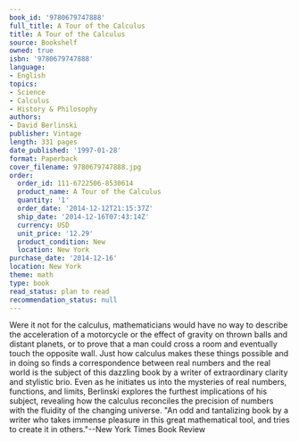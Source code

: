 ```yaml
---
book_id: '9780679747888'
full_title: A Tour of the Calculus
title: A Tour of the Calculus
source: Bookshelf
owned: true
isbn: '9780679747888'
language:
- English
topics:
- Science
- Calculus
- History & Philosophy
authors:
- David Berlinski
publisher: Vintage
length: 331 pages
date_published: '1997-01-28'
format: Paperback
cover_filename: 9780679747888.jpg
order:
  order_id: 111-6722506-8530614
  product_name: A Tour of the Calculus
  quantity: '1'
  order_date: '2014-12-12T21:15:37Z'
  ship_date: '2014-12-16T07:43:14Z'
  currency: USD
  unit_price: '12.29'
  product_condition: New
  location: New York
purchase_date: '2014-12-16'
location: New York
theme: math
type: book
read_status: plan to read
recommendation_status: null
---
```

Were it not for the calculus, mathematicians would have no way to describe the acceleration of a motorcycle or the effect of gravity on thrown balls and distant planets, or to prove that a man could cross a room and eventually touch the opposite wall. Just how calculus makes these things possible and in doing so finds a correspondence between real numbers and the real world is the subject of this dazzling book by a writer of extraordinary clarity and stylistic brio. Even as he initiates us into the mysteries of real numbers, functions, and limits, Berlinski explores the furthest implications of his subject, revealing how the calculus reconciles the precision of numbers with the fluidity of the changing universe.
"An odd and tantalizing book by a writer who takes immense pleasure in this great mathematical tool, and tries to create it in others."--New York Times Book Review
